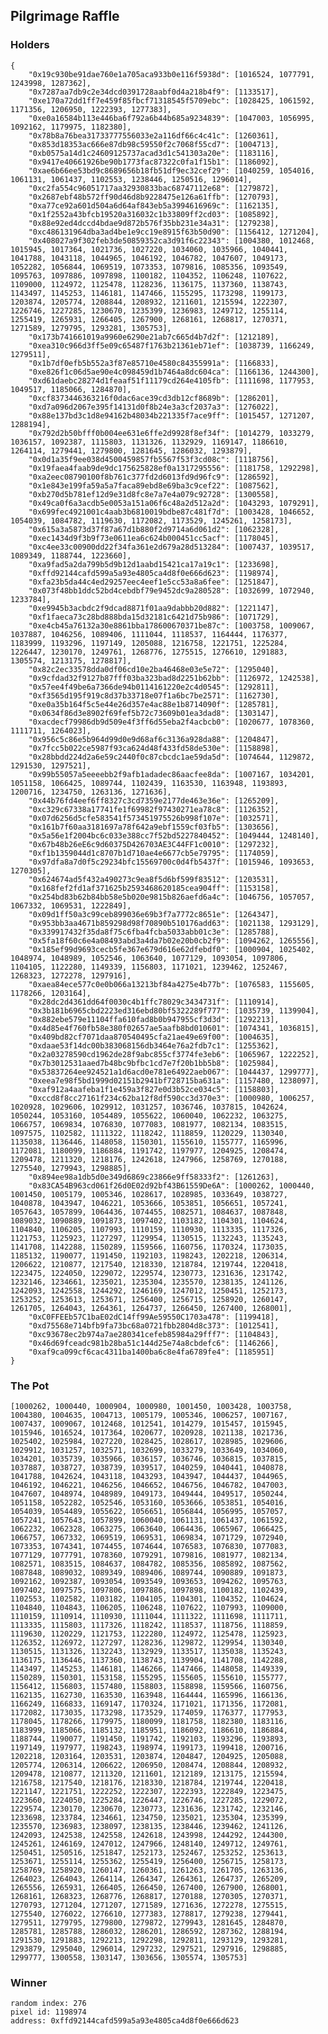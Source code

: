 ## Pilgrimage Raffle

### Holders

```
{
    "0x19c930be91dae760e1a705aca933b0e116f5938d": [1016524, 1077791, 1243998, 1287362],
    "0x7287aa7db9c2e34dcd0391728aabf0d4a218b4f9": [1133517],
    "0xe170a72dd1ff7e459f85fbcf71318545f5709ebc": [1028425, 1061592, 1171356, 1206950, 1222393, 1277383],
    "0xe0a16584b113e446ba6f792a6b44b685a9234839": [1047003, 1056995, 1092162, 1179975, 1182380],
    "0x78b8a76bea31733777556033e2a116df66c4c41c": [1260361],
    "0x853d18353ac666e87db98c59550f2c7068f55cd7": [1004713],
    "0xb0575a14d1c24609125737acad3d1c541303a20e": [1183116],
    "0x9417e40661926be90b1773fac87322c0fa1f15b1": [1186092],
    "0xae6b66ee53bd9c8689656b18fb51df9ec32cef29": [1040259, 1054016, 1061131, 1061437, 1102553, 1238446, 1250516, 1296014],
    "0xc2fa554c96051717aa32930833bac68747112e68": [1279872],
    "0x2687ebf48b572ff90d46d8b9228475e126a61ffb": [1270793],
    "0xa77ce92a601d504a6d64af843eb5a3994616969c": [1162135],
    "0x1f2552a43bfcb19520a316032c1b33809ff2cd03": [1085892],
    "0x88e92ed4dccd4bdae9d872b576f35bb231e34a31": [1279238],
    "0xc486131964dba3ad4be1e9cc19e8915f63b50d90": [1156412, 1271204],
    "0x408027a9f302feb3de50859352ca3d91f6c22343": [1004380, 1012468, 1015945, 1017364, 1021736, 1027220, 1034060, 1035966, 1040441, 1041788, 1043118, 1044965, 1046192, 1046782, 1047607, 1049173, 1052282, 1056844, 1069519, 1073353, 1079816, 1085356, 1093549, 1095763, 1097886, 1097898, 1100182, 1104352, 1106248, 1107622, 1109000, 1124972, 1125478, 1128236, 1136175, 1137360, 1138743, 1143497, 1145253, 1146181, 1147466, 1155295, 1173298, 1199173, 1203874, 1205774, 1208844, 1208932, 1211601, 1215594, 1222307, 1226746, 1227285, 1230670, 1235399, 1236983, 1249712, 1255114, 1255419, 1265931, 1266405, 1267900, 1268161, 1268817, 1270371, 1271589, 1279795, 1293281, 1305753],
    "0x173b741661019a9960e6290e21ab7c665d4b7d2f": [1212189],
    "0xea310c966d3ff5e09c65487f1763b21361eb71ef": [1038739, 1166249, 1279511],
    "0x1b7df0efb5b552a3f87e85710e4580c84355991a": [1166833],
    "0xe826f1c06d5ae90e4c098459d1b7464a8dc604ca": [1166136, 1244300],
    "0xd61daebc28274d1feaaf51f11179cd264e4105fb": [1111698, 1177953, 1049517, 1185066, 1284870],
    "0xcf8373446363216f0dac6ace39cd3db12cf8689b": [1286201],
    "0xd7a096d2067e395f14131d0f8b24e3a3cf2037a3": [1276022],
    "0x88e137bd3c1d8e94162b48034b221335f7ace9ff": [1015457, 1271207, 1288194],
    "0x792d2b50bfff0b004ee631e6ffe2d9928f8ef34f": [1014279, 1033279, 1036157, 1092387, 1115803, 1131326, 1132929, 1169147, 1186610, 1264114, 1279441, 1279800, 1281645, 1286032, 1293879],
    "0x0d1a35f9ee038d4500459857fb5567f53f3cd08c": [1118756],
    "0x19faea4faab9de9dc175625828ef0a1317295556": [1181758, 1292298],
    "0xa2eec08790100f8b761c377fd2d6013fd9d96fc9": [1286592],
    "0x1e843e199fa59a5a7faca89ebd8e69ba3c9cef22": [1087562],
    "0xb270d5b781ef12d9e31d8fc8e7a7e4a079c92728": [1300558],
    "0x49ca0f6a3acdb5e0053a151a06f6c48a2d512a2d": [1043293, 1079291],
    "0x699fec4921001c4aab3b6810019bdbe87c481f7d": [1003428, 1046652, 1054039, 1084782, 1119630, 1172082, 1173529, 1245261, 1258173],
    "0x615a3a5873d37f87a67d1b880f2d9714a6d061d2": [1062328],
    "0xec1434d9f3b9f73e0611ea6c624b000451cc5acf": [1178045],
    "0xc4ee33c00900dd22f34fa361e2d679a28d513284": [1007437, 1039517, 1089349, 1188744, 1223660],
    "0xa9fad5a2da799b5d9b12d1aabd15421ca17a19c1": [1233698],
    "0xffd92144cafd599a5a93e4805ca4d8f0e666d623": [1198974],
    "0xfa23b5da44c4ed29257eec4eef1e5cc53a8a6fee": [1251847],
    "0x073f48bb1ddc52bd4cebdbf79e9452dc9a280528": [1032699, 1072940, 1233784],
    "0xe9945b3acbdc2f9dcad8871f01aa9dabbb20d882": [1221147],
    "0xf1faeca73c28bd888bda15d32181c6421d75b986": [1071729],
    "0xe4cb45a76132a30e8861bba178600670371be87c": [1003758, 1009067, 1037887, 1046256, 1089406, 1111044, 1118537, 1164444, 1176377, 1183999, 1193296, 1197149, 1205088, 1216758, 1221751, 1225284, 1226447, 1230170, 1249761, 1268776, 1275515, 1276610, 1291883, 1305574, 1213175, 1278817],
    "0x82c2ec33578dda0df06cd10e2ba46468e03e5e72": [1295040],
    "0x9cfdad32f9127b87fff03ba323bad8d2251b62bb": [1126972, 1242538],
    "0x57ee4f49be6a7366de94b0114161220e2c4d0545": [1292811],
    "0xf3565d195f919c8d37b33718e07f1a6bc7be2571": [1162730],
    "0xe0a35b164f5c5e44e26d357e4ac88e1b8714090f": [1285781],
    "0x0634f86d3e8902f69fef5b72c73609b01ea3dad8": [1303147],
    "0xacdecf79986db9d509e4f3ff6d55eba2f4acbcb0": [1020677, 1078360, 1111711, 1264023],
    "0x956c5c86e5b964d99d0e9d68af6c3136a928da88": [1204847],
    "0x7fcc5b022ce5987f93ca624d48f433fd58de530e": [1158898],
    "0x28bbdd224d2a6e59c2440f0c87cbcdc1ae59da5d": [1074644, 1129872, 1291530, 1297521],
    "0x99b55057a5eeeebb2f9afb1adadec86aacfee8da": [1007167, 1034201, 1051158, 1066425, 1089744, 1102439, 1163530, 1163948, 1193893, 1200716, 1234750, 1263136, 1271636],
    "0x44b76fd4eef6ff8327c3cd7359e2177de463e36e": [1265209],
    "0xc329c67338a17741fe1f69982f97430271ea78c8": [1126352],
    "0x07d6256d5cfe583541f573451975526b998f107e": [1032571],
    "0x161b7f60aa3181697a78f642a9ebf1559cf03fb5": [1303656],
    "0x5a56e1f2004bc6c033e388cc7f52bd5227840452": [1049444, 1248140],
    "0x67b48b26eE6c9d60375D426703AE3C44FF1c0010": [1297232],
    "0xf1b1359044d1c8707b1d710ae4e6677cb5e79795": [1174059],
    "0x97dfa8a7d0f5c29234bfc15569700c0d4fb5437f": [1015946, 1093653, 1270305],
    "0x624674ad5f432a490273c9ea8f5d6bf599f83512": [1203531],
    "0x168fef2fd1af371625b2593468620185cea904ff": [1153158],
    "0x254bd83b62b84bb58e5b020e9815b826aefd6a4c": [1046756, 1057057, 1067332, 1069531, 1222849],
    "0x09d1ff50a3c99ceb899036e69b3f7a7772c8651e": [1264347],
    "0x953bb3aa4671b859298d98f70890b510176add63": [1021138, 1293129],
    "0x339917432f35da8f75c6fba4fcba5033abb01c3e": [1285788],
    "0x5fa18f60c6e4a08493abd3a4da7b02e20b0cb2f9": [1094262, 1265556],
    "0x185ef99d9693cecb5fe367e679d616e62dfebdf0": [1000904, 1025402, 1048974, 1048989, 1052546, 1063640, 1077129, 1093054, 1097806, 1104105, 1122280, 1149339, 1156803, 1171021, 1239462, 1252467, 1268323, 1272278, 1297916],
    "0xaea84ece577c0e0b066a13213bf84a4275e4b77b": [1076583, 1155605, 1178266, 1203164],
    "0x28dc2d4361dd64f0030c4b1ffc78029c3434731f": [1110914],
    "0x3b181b6965cbd2223ed316ebd80bf5322289f777": [1035739, 1139904],
    "0x882ebe579e11104ffa610fad8b0b947955cf3d3d": [1292213],
    "0x4d85e4f760fb58e380f02657ae5aafb8bd010601": [1074341, 1036815],
    "0x409bd82cf7071daa870540495cfa21ae49e69f00": [1004635],
    "0xdaae53f14dc00b383068156db3464e76a2fdb7c1": [1255362],
    "0x2a03278590cd1962de28f9abc855cf3774fe3eb6": [1065967, 1222252],
    "0x7b3012531aaed7b48bc9bfbc1cd7e7f20b1bb5b8": [1025984],
    "0x53837264ee924521a1d6acd0e781e64922aeb067": [1044437, 1299777],
    "0xeea7e98f5bd1999d02151b2941bf728715ba631a": [1157480, 1238097],
    "0xaf912a4aafeba1f1e459a3f827e0d3b52ce034c5": [1158803],
    "0xccd8f8cc27161f234c62ba12f8df590cc3d370e3": [1000980, 1006257, 1020928, 1029606, 1029912, 1031257, 1036746, 1037815, 1042624, 1050244, 1053160, 1054489, 1055622, 1060040, 1062232, 1063275, 1066757, 1069834, 1076830, 1077083, 1081977, 1082134, 1083515, 1097575, 1102582, 1111322, 1118242, 1118859, 1120229, 1130340, 1135038, 1136446, 1148058, 1150301, 1155610, 1155777, 1165996, 1172081, 1180099, 1186884, 1191742, 1197977, 1204925, 1208474, 1209478, 1211320, 1218176, 1242618, 1247966, 1258769, 1270188, 1275540, 1279943, 1298885],
    "0x894ee98a1db5d0e349d6869c23866e9ff58333f2": [1261263],
    "0x83CA54B963cd061f26d0E02d92bf43B61559De6A": [1000262, 1000440, 1001450, 1005179, 1005346, 1028617, 1028985, 1033649, 1038727, 1040878, 1043947, 1046221, 1053666, 1053851, 1056651, 1057241, 1057643, 1057899, 1064436, 1074455, 1082571, 1084637, 1087848, 1089032, 1090889, 1091873, 1097402, 1103182, 1104301, 1104624, 1104840, 1106205, 1107993, 1110159, 1110930, 1113335, 1117326, 1121753, 1125923, 1127297, 1129954, 1130515, 1132243, 1135243, 1141708, 1142288, 1150289, 1159566, 1160756, 1170324, 1173035, 1185132, 1190077, 1191450, 1192103, 1198243, 1202218, 1206314, 1206622, 1210877, 1217540, 1218330, 1218784, 1219744, 1220418, 1223475, 1224050, 1229072, 1229574, 1230773, 1231636, 1231742, 1232146, 1234661, 1235021, 1235304, 1235570, 1238135, 1241126, 1242093, 1242558, 1244292, 1246169, 1247012, 1250451, 1252173, 1253252, 1253613, 1253671, 1256400, 1256715, 1258920, 1260147, 1261705, 1264043, 1264361, 1264737, 1266450, 1267400, 1268001],
    "0xC0FFEEb57C1baE02dC14ff99Ae59550C1703a478": [1199418],
    "0xd75568e714bfb9fa73bc68a0721fbb2804d8c373": [1012541],
    "0xc93678ec2b974a7ae280341cefeb85984a29fff7": [1104843],
    "0x46d69fceadc981b28ba51c144d25e74a8cbdefc6": [1146266],
    "0xaf9ca099cf6cac4311ba1400ba6c8e4fa6789fe4": [1185951]
}
```

### The Pot

`[1000262, 1000440, 1000904, 1000980, 1001450, 1003428, 1003758, 1004380, 1004635, 1004713, 1005179, 1005346, 1006257, 1007167, 1007437, 1009067, 1012468, 1012541, 1014279, 1015457, 1015945, 1015946, 1016524, 1017364, 1020677, 1020928, 1021138, 1021736, 1025402, 1025984, 1027220, 1028425, 1028617, 1028985, 1029606, 1029912, 1031257, 1032571, 1032699, 1033279, 1033649, 1034060, 1034201, 1035739, 1035966, 1036157, 1036746, 1036815, 1037815, 1037887, 1038727, 1038739, 1039517, 1040259, 1040441, 1040878, 1041788, 1042624, 1043118, 1043293, 1043947, 1044437, 1044965, 1046192, 1046221, 1046256, 1046652, 1046756, 1046782, 1047003, 1047607, 1048974, 1048989, 1049173, 1049444, 1049517, 1050244, 1051158, 1052282, 1052546, 1053160, 1053666, 1053851, 1054016, 1054039, 1054489, 1055622, 1056651, 1056844, 1056995, 1057057, 1057241, 1057643, 1057899, 1060040, 1061131, 1061437, 1061592, 1062232, 1062328, 1063275, 1063640, 1064436, 1065967, 1066425, 1066757, 1067332, 1069519, 1069531, 1069834, 1071729, 1072940, 1073353, 1074341, 1074455, 1074644, 1076583, 1076830, 1077083, 1077129, 1077791, 1078360, 1079291, 1079816, 1081977, 1082134, 1082571, 1083515, 1084637, 1084782, 1085356, 1085892, 1087562, 1087848, 1089032, 1089349, 1089406, 1089744, 1090889, 1091873, 1092162, 1092387, 1093054, 1093549, 1093653, 1094262, 1095763, 1097402, 1097575, 1097806, 1097886, 1097898, 1100182, 1102439, 1102553, 1102582, 1103182, 1104105, 1104301, 1104352, 1104624, 1104840, 1104843, 1106205, 1106248, 1107622, 1107993, 1109000, 1110159, 1110914, 1110930, 1111044, 1111322, 1111698, 1111711, 1113335, 1115803, 1117326, 1118242, 1118537, 1118756, 1118859, 1119630, 1120229, 1121753, 1122280, 1124972, 1125478, 1125923, 1126352, 1126972, 1127297, 1128236, 1129872, 1129954, 1130340, 1130515, 1131326, 1132243, 1132929, 1133517, 1135038, 1135243, 1136175, 1136446, 1137360, 1138743, 1139904, 1141708, 1142288, 1143497, 1145253, 1146181, 1146266, 1147466, 1148058, 1149339, 1150289, 1150301, 1153158, 1155295, 1155605, 1155610, 1155777, 1156412, 1156803, 1157480, 1158803, 1158898, 1159566, 1160756, 1162135, 1162730, 1163530, 1163948, 1164444, 1165996, 1166136, 1166249, 1166833, 1169147, 1170324, 1171021, 1171356, 1172081, 1172082, 1173035, 1173298, 1173529, 1174059, 1176377, 1177953, 1178045, 1178266, 1179975, 1180099, 1181758, 1182380, 1183116, 1183999, 1185066, 1185132, 1185951, 1186092, 1186610, 1186884, 1188744, 1190077, 1191450, 1191742, 1192103, 1193296, 1193893, 1197149, 1197977, 1198243, 1198974, 1199173, 1199418, 1200716, 1202218, 1203164, 1203531, 1203874, 1204847, 1204925, 1205088, 1205774, 1206314, 1206622, 1206950, 1208474, 1208844, 1208932, 1209478, 1210877, 1211320, 1211601, 1212189, 1213175, 1215594, 1216758, 1217540, 1218176, 1218330, 1218784, 1219744, 1220418, 1221147, 1221751, 1222252, 1222307, 1222393, 1222849, 1223475, 1223660, 1224050, 1225284, 1226447, 1226746, 1227285, 1229072, 1229574, 1230170, 1230670, 1230773, 1231636, 1231742, 1232146, 1233698, 1233784, 1234661, 1234750, 1235021, 1235304, 1235399, 1235570, 1236983, 1238097, 1238135, 1238446, 1239462, 1241126, 1242093, 1242538, 1242558, 1242618, 1243998, 1244292, 1244300, 1245261, 1246169, 1247012, 1247966, 1248140, 1249712, 1249761, 1250451, 1250516, 1251847, 1252173, 1252467, 1253252, 1253613, 1253671, 1255114, 1255362, 1255419, 1256400, 1256715, 1258173, 1258769, 1258920, 1260147, 1260361, 1261263, 1261705, 1263136, 1264023, 1264043, 1264114, 1264347, 1264361, 1264737, 1265209, 1265556, 1265931, 1266405, 1266450, 1267400, 1267900, 1268001, 1268161, 1268323, 1268776, 1268817, 1270188, 1270305, 1270371, 1270793, 1271204, 1271207, 1271589, 1271636, 1272278, 1275515, 1275540, 1276022, 1276610, 1277383, 1278817, 1279238, 1279441, 1279511, 1279795, 1279800, 1279872, 1279943, 1281645, 1284870, 1285781, 1285788, 1286032, 1286201, 1286592, 1287362, 1288194, 1291530, 1291883, 1292213, 1292298, 1292811, 1293129, 1293281, 1293879, 1295040, 1296014, 1297232, 1297521, 1297916, 1298885, 1299777, 1300558, 1303147, 1303656, 1305574, 1305753]`

### Winner

```
random index: 276
pixel id: 1198974
address: 0xffd92144cafd599a5a93e4805ca4d8f0e666d623
```
